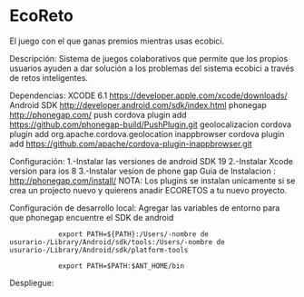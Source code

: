 # EcoReto
El juego con el que ganas premios mientras usas ecobici.


Descripción:
                Sistema de juegos colaborativos que permite que los propios usuarios ayuden a dar solución a los problemas del                  sistema ecobici a través de retos inteligentes.
                
Dependencias:
                XCODE  6.1        https://developer.apple.com/xcode/downloads/
                Android SDK        http://developer.android.com/sdk/index.html
                phonegap           http://phonegap.com/
                push               cordova plugin add https://github.com/phonegap-build/PushPlugin.git
                geolocalizacion    cordova plugin add org.apache.cordova.geolocation
                inappbrowser        cordova plugin add https://github.com/apache/cordova-plugin-inappbrowser.git
                
Configuración: 
                1.-Instalar las versiones  de android SDK 19 
                2.-Instalar Xcode  version para ios 8
                3.-Instalar  vesion de phone gap
                                Guia  de Instalacion :  http://phonegap.com/install/
                NOTA: Los  plugins  se instalan  unicamente   si se  crea un projecto nuevo  y quierens  anadir  ECORETOS a tu  nuevo proyecto.                                
               
Configuración de desarrollo local: 
                Agregar las variables de entorno   para que phonegap encuentre el SDK de android
                
                export PATH=${PATH}:/Users/-nombre de usurario-/Library/Android/sdk/tools:/Users/-nombre de usurario-/Library/Android/sdk/platform-tools
                
                export PATH=$PATH:$ANT_HOME/bin

                
Despliegue:     

